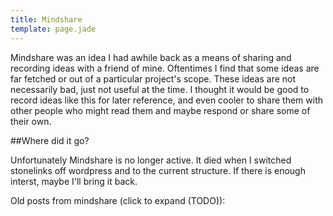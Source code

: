 ```yaml
---
title: Mindshare
template: page.jade
---
```


Mindshare was an idea I had awhile back as a means of sharing and recording ideas with a friend of mine. Oftentimes I find that some ideas are far fetched or out of a particular project's scope. These ideas are not necessarily bad, just not useful at the time. I thought it would be good to record ideas like this for later reference, and even cooler to share them with other people who might read them and maybe respond or share some of their own. 

##Where did it go?

Unfortunately Mindshare is no longer active. It died when I switched stonelinks off wordpress and to the current structure. If there is enough interst, maybe I'll bring it back.

Old posts from mindshare (click to expand (TODO)):
